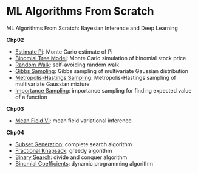 # ML Algorithms From Scratch
ML Algorithms From Scratch: Bayesian Inference and Deep Learning

**Chp02**
- [Estimate Pi](./chp02/monte_carlo_pi.py): Monte Carlo estimate of Pi
- [Binomial Tree Model](./chp02/binomial_tree.py): Monte Carlo simulation of binomial stock price
- [Random Walk](./chp02/random_walk.py): self-avoiding random walk
- [Gibbs Sampling](./chp02/gibbs_gauss.py): Gibbs sampling of multivariate Gaussian distribution
- [Metropolis-Hastings Sampling](./chp02/mh_gauss2d.py): Metropolis-Hastings sampling of multivariate Gaussian mixture
- [Importance Sampling](./chp02/imp_samp.py): importance sampling for finding expected value of a function

**Chp03**
- [Mean Field VI](./chp03/mean_field_mrf.py): mean field variational inference

**Chp04**
- [Subset Generation](./chp04/subset_gen.py): complete search algorithm
- [Fractional Knapsack](./chp04/knapsack_greedy.py): greedy algorithm
- [Binary Search](./chp04/binary_search.py): divide and conquer algorithm
- [Binomial Coefficients](./chp04/binomial_tree.py): dynamic programming algorithm









  


